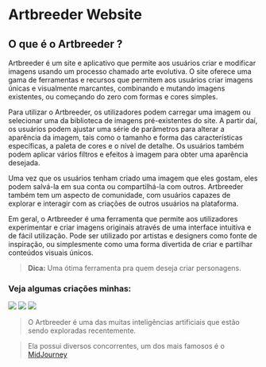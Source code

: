 # Artbreeder Website
## O que é o Artbreeder ?
Artbreeder é um site e aplicativo que permite aos usuários criar e modificar imagens usando um processo chamado arte evolutiva. O site oferece uma gama de ferramentas e recursos que permitem aos usuários criar imagens únicas e visualmente marcantes, combinando e mutando imagens existentes, ou começando do zero com formas e cores simples.

Para utilizar o Artbreeder, os utilizadores podem carregar uma imagem ou selecionar uma da biblioteca de imagens pré-existentes do site. A partir daí, os usuários podem ajustar uma série de parâmetros para alterar a aparência da imagem, tais como o tamanho e forma das características específicas, a paleta de cores e o nível de detalhe. Os usuários também podem aplicar vários filtros e efeitos à imagem para obter uma aparência desejada.

Uma vez que os usuários tenham criado uma imagem que eles gostam, eles podem salvá-la em sua conta ou compartilhá-la com outros. Artbreeder também tem um aspecto de comunidade, com usuários capazes de explorar e interagir com as criações de outros usuários na plataforma.

Em geral, o Artbreeder é uma ferramenta que permite aos utilizadores experimentar e criar imagens originais através de uma interface intuitiva e de fácil utilização. Pode ser utilizado por artistas e designers como fonte de inspiração, ou simplesmente como uma forma divertida de criar e partilhar conteúdos visuais únicos.

> **Dica:** Uma ótima ferramenta pra quem deseja criar personagens.

### Veja algumas criações minhas:

![](https://artbreeder.b-cdn.net/imgs/585c1ec6858f2e66b54ed7d43a65.jpeg?width=512)
![](https://artbreeder.b-cdn.net/imgs/540c36fdec2ad28b2d75255a6f15.jpeg)
![](https://artbreeder.b-cdn.net/imgs/7e23dfe71efba58694e0154778d1.jpeg)

> O Artbreeder é uma das muitas inteligências artificiais que estão sendo exploradas recentemente.

> Ela possui diversos concorrentes, um dos mais famosos é o [MidJourney](docs/mid-journey.md)


